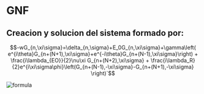 # GNF
## Creacion y solucion del sistema  formado por:

```math
-wG_{n,\xi\sigma}=\delta_{n,\sigma}+E_0G_{n,\xi\sigma}+\gamma\left(
e^{i\theta}G_{n+(N+1),\xi\sigma}+e^{-i\theta}G_{n+(N-1),\xi\sigma}\right) + \frac{i\lambda_{EO}}{2}\nu\xi G_{n+(N+2),\xi\sigma} + \frac{i\lambda_R}{2}e^{i\xi\sigma\phi}\left(G_{n+(N-1),-\xi\sigma}-G_{n+(N+1),-\xi\sigma}
\right)`
```
![formula](https://render.githubusercontent.com/render/math?math=a^2\\sigma%20b^2=c^2)




